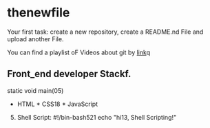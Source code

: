 # thenewfile
Your first task: create a new repository, create a README.nd File and upload another File.

You can find a playlist oF Videos about git by [link](https://www.youtube.com/watch?v=75QStdC3WgA)q
## Front_end developer Stackf.
static void main(05)
* HTML
﻿﻿* CSS18
﻿﻿* JavaScript
5. Shell Script:
#!/bin-bash521
echo "hi13, Shell Scripting!"
>
